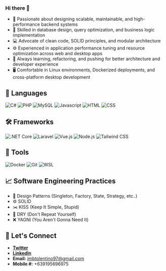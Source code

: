### Hi there 👋

- 🚀 Passionate about designing scalable, maintainable, and high-performance backend systems
- 🔧 Skilled in database design, query optimization, and business logic implementation
- 💻 Advocate of clean code, SOLID principles, and modular architecture
- ⚙️ Experienced in application performance tuning and resource optimization across web and desktop apps
- 🌱 Always learning, refactoring, and pushing for better architecture and developer experience
- 🖥️ Comfortable in Linux environments, Dockerized deployments, and cross-platform desktop development

## 📝 Languages
![C#](https://img.shields.io/badge/C%23-239120?style=for-the-badge&logo=c-sharp&logoColor=white)
![PHP](https://img.shields.io/badge/PHP-777BB4?style=for-the-badge&logo=php&logoColor=white)
![MySQL](https://img.shields.io/badge/MySQL-4479A1?style=for-the-badge&logo=mysql&logoColor=white)
![Javascript](https://img.shields.io/badge/Javascript-F7DF1E?style=for-the-badge&logo=javascript&logoColor=black)
![HTML](https://img.shields.io/badge/HTML5-E34F26?style=for-the-badge&logo=html5&logoColor=white)
![CSS](https://img.shields.io/badge/CSS-1572B6?style=for-the-badge&logo=css3&logoColor=white)

## 🛠️ Frameworks
![.NET Core](https://img.shields.io/badge/.NET--Core-512BD4?style=for-the-badge&logo=dotnet&logoColor=white)
![Laravel](https://img.shields.io/badge/Laravel-FF2D20?style=for-the-badge&logo=laravel&logoColor=white)
![Vue.js](https://img.shields.io/badge/Vue.js-4FC08D?style=for-the-badge&logo=vuedotjs&logoColor=black)
![Node.js](https://img.shields.io/badge/Node.js-5FA04E?style=for-the-badge&logo=nodedotjs&logoColor=black)
![Tailwind CSS](https://img.shields.io/badge/Tailwind%20CSS-06B6D4?style=for-the-badge&logo=tailwindcss&logoColor=white)

## 🔧 Tools
![Docker](https://img.shields.io/badge/Docker-2496ED?style=for-the-badge&logo=docker&logoColor=white)
![Git](https://img.shields.io/badge/Git-F05032?style=for-the-badge&logo=git&logoColor=white)
![WSL](https://img.shields.io/badge/WSL-E95420?style=for-the-badge&logo=ubuntu&logoColor=white)

## 📈 Software Engineering Practices
- 🧩 Design Patterns (Singleton, Factory, State, Strategy, etc..)
- ⚙️ SOLID
- ✂️ KISS (Keep It Simple, Stupid)
- 🔄 DRY (Don't Repeat Yourself)
- ❌ YAGNI (You Aren't Gonna Need It)

## 🤝 Let's Connect
- **[Twitter](https://twitter.com/jmbtolentino97)**
- **[LinkedIn](https://www.linkedin.com/in/jmbtolentino97/)**
- **Email:** jmbtolentino97@gmail.com
- **Mobile #:** +639195696975
